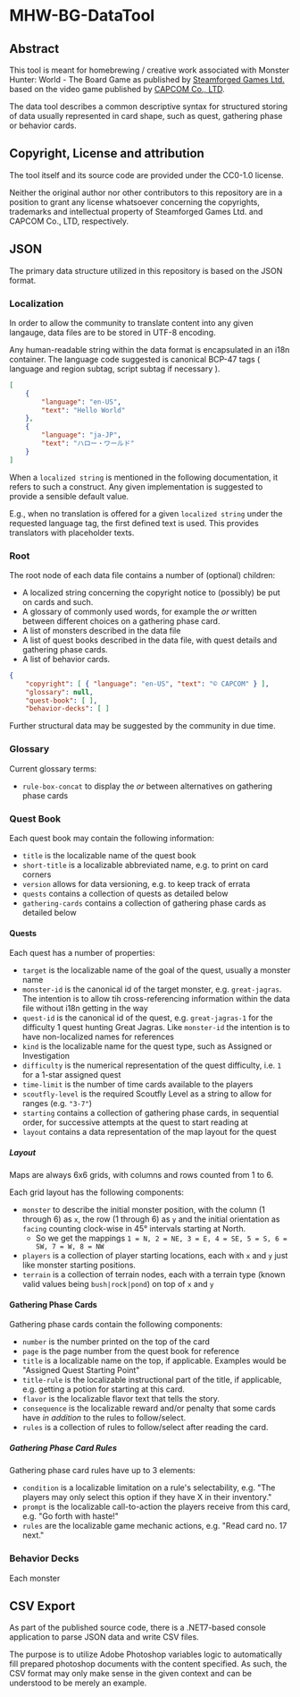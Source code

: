 # MHW-BG-DataTool

## Abstract

This tool is meant for homebrewing / creative work associated with Monster Hunter: World - The Board Game as published by [Steamforged Games Ltd.](https://steamforged.com) based on the video game published by [CAPCOM Co., LTD](https://www.capcom.com/).

The data tool describes a common descriptive syntax for structured storing of data usually represented in card shape, such as quest, gathering phase or behavior cards.

## Copyright, License and attribution

The tool itself and its source code are provided under the CC0-1.0 license.

Neither the original author nor other contributors to this repository are in a position to grant any license whatsoever concerning the copyrights, trademarks and intellectual property of Steamforged Games Ltd. and CAPCOM Co., LTD, respectively.

## JSON

The primary data structure utilized in this repository is based on the JSON format.

### Localization

In order to allow the community to translate content into any given langauge, data files are to be stored in UTF-8 encoding.

Any human-readable string within the data format is encapsulated in an i18n container.
The language code suggested is canonical BCP-47 tags ( language and region subtag, script subtag if necessary ).

```json
[
	{
		"language": "en-US",
		"text": "Hello World"
	},
	{
		"language": "ja-JP",
		"text": "ハロー・ワールド"
	}
]
```

When a `localized string` is mentioned in the following documentation, it refers to such a construct.
Any given implementation is suggested to provide a sensible default value.

E.g., when no translation is offered for a given `localized string` under the requested language tag, the first defined text is used.
This provides translators with placeholder texts.

### Root

The root node of each data file contains a number of (optional) children:

+ A localized string concerning the copyright notice to (possibly) be put on cards and such.
+ A glossary of commonly used words, for example the *or* written between different choices on a gathering phase card.
+ A list of monsters described in the data file
+ A list of quest books described in the data file, with quest details and gathering phase cards.
+ A list of behavior cards.


```json
{
	"copyright": [ { "language": "en-US", "text": "© CAPCOM" } ],
	"glossary": null,
	"quest-book": [ ],
	"behavior-decks": [ ]
```

Further structural data may be suggested by the community in due time.

### Glossary

Current glossary terms:

+ `rule-box-concat` to display the *or* between alternatives on gathering phase cards

### Quest Book

Each quest book may contain the following information:

+ `title` is the localizable name of the quest book
+ `short-title` is a localizable abbreviated name, e.g. to print on card corners
+ `version` allows for data versioning, e.g. to keep track of errata
+ `quests` contains a collection of quests as detailed below
+ `gathering-cards` contains a collection of gathering phase cards as detailed below

#### Quests

Each quest has a number of properties:

+ `target` is the localizable name of the goal of the quest, usually a monster name
+ `monster-id` is the canonical id of the target monster, e.g. `great-jagras`. The intention is to allow tih cross-referencing information within the data file without i18n getting in the way
+ `quest-id` is the canonical id of the quest, e.g. `great-jagras-1` for the difficulty 1 quest hunting Great Jagras. Like `monster-id` the intention is to have non-localized names for references
+ `kind` is the localizable name for the quest type, such as Assigned or Investigation
+ `difficulty` is the numerical representation of the quest difficulty, i.e. `1` for a 1-star assigned quest
+ `time-limit` is the number of time cards available to the players
+ `scoutfly-level` is the required Scoutfly Level as a string to allow for ranges (e.g. `"3-7"`)
+ `starting` contains a collection of gathering phase cards, in sequential order, for successive attempts at the quest to start reading at
+ `layout` contains a data representation of the map layout for the quest

##### Layout

Maps are always 6x6 grids, with columns and rows counted from 1 to 6.

Each grid layout has the following components:

+ `monster` to describe the initial monster position, with the column (1 through 6) as `x`, the row (1 through 6) as `y` and the initial orientation as `facing` counting clock-wise in 45° intervals starting at North.
    + So we get the mappings `1 = N, 2 = NE, 3 = E, 4 = SE, 5 = S, 6 = SW, 7 = W, 8 = NW`
+ `players` is a collection of player starting locations, each with `x` and `y` just like monster starting positions.
+ `terrain` is a collection of terrain nodes, each with a terrain type (known valid values being `bush|rock|pond`) on top of `x` and `y`

#### Gathering Phase Cards

Gathering phase cards contain the following components:

+ `number` is the number printed on the top of the card
+ `page` is the page number from the quest book for reference
+ `title` is a localizable name on the top, if applicable. Examples would be "Assigned Quest Starting Point"
+ `title-rule` is the localizable instructional part of the title, if applicable, e.g. getting a potion for starting at this card.
+ `flavor` is the localizable flavor text that tells the story.
+ `consequence` is the localizable reward and/or penalty that some cards have *in addition* to the rules to follow/select.
+ `rules` is a collection of rules to follow/select after reading the card.

##### Gathering Phase Card Rules

Gathering phase card rules have up to 3 elements:

+ `condition` is a localizable limitation on a rule's selectability, e.g. "The players may only select this option if they have X in their inventory."
+ `prompt` is the localizable call-to-action the players receive from this card, e.g. "Go forth with haste!"
+ `rules` are the localizable game mechanic actions, e.g. "Read card no. 17 next."

### Behavior Decks

Each monster 

## CSV Export

As part of the published source code, there is a .NET7-based console application to parse JSON data and write CSV files.

The purpose is to utilize Adobe Photoshop variables logic to automatically fill prepared photoshop documents with the content specified.
As such, the CSV format may only make sense in the given context and can be understood to be merely an example.